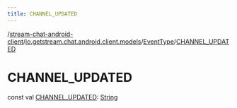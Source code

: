 ```yaml
---
title: CHANNEL_UPDATED
---
```

/[stream-chat-android-client](../../index.md)/[io.getstream.chat.android.client.models](../index.md)/[EventType](index.md)/[CHANNEL_UPDATED](CHANNEL_UPDATED.md)  
  
  
  
# CHANNEL_UPDATED  
const val [CHANNEL_UPDATED](CHANNEL_UPDATED.md): [String](https://kotlinlang.org/api/latest/jvm/stdlib/kotlin/-string/index.html)
